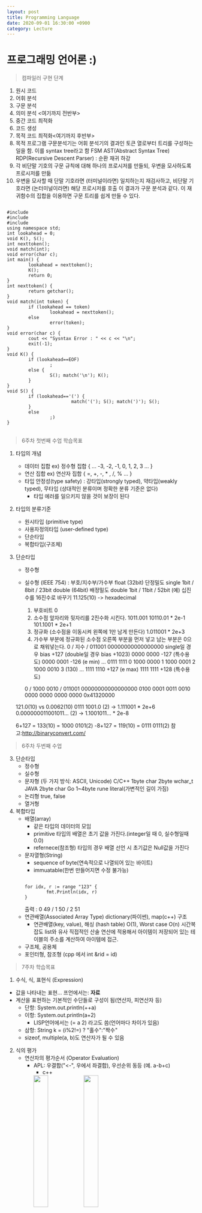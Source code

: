 ```yaml
---
layout: post
title: Programming Language
date: 2020-09-01 16:30:00 +0900
category: Lecture
---
```


# 프로그래밍 언어론 :)

> 컴파일러 구현 단계
1. 원시 코드
2. 어휘 분석
3. 구문 분석
4. 의미 분석 <여기까지 전반부>
5. 중간 코드 최적화
6. 코드 생성
7. 목적 코드 최적화<여기까지 후반부>
8. 목적 프로그램
구문분석기는 어휘 분석기의 결과인 토큰 열로부터 트리를 구성하는 일을 함.
이를 syntax tree라고 함
FSM
AST(Abstract Syntax Tree)
RDP(Recursive Descent Parser) : 순환 재귀 하강
1. 각 비단말 기호의 구문 규칙에 대해 하나의 프로시저를 만들되, 우변을 모사하도록 프로시저를 만듦
2. 우변을 모사할 때 단말 기호라면 (터미널이라면) 일치하는지 재검사하고, 비단말 기호라면 (논터미널이라면) 해당 프로시저를 호출
이 결과가 구문 분석과 같다.
이 재귀함수의 집합을 이용하면 구문 트리를 쉽게 만들 수 있다.
<!--
<K> ::= <S> '\n' <K> | EOF
<S> ::\ '(' <S> ')'<S>} 
-->
<pre>
<code>
#include <iostream>
#include <cstdio>
#include <cstdlib>
using namespace std;
int lookahead = 0;
void K(), S();
int nexttoken();
void match(int);
void error(char c);
int main() {
        lookahead = nexttoken();
        K();
        return 0;
}
int nexttoken() {
        return getchar();
}
void match(int token) {
        if (lookahead == token)
                lookahead = nexttoken();
        else
                error(token);
}
void error(char c) {
        cout << "Sysntax Error : " << c << "\n";
        exit(-1);
}
void K() {
        if (lookahead==EOF)
                ;
        else {
                S(); match('\n'); K();
        }
}
void S() {
        if (lookahead=='(') {
                        match('('); S(); match(')'); S();
        }
        else
                ;)
}
</code>
</pre>





> 6주차 첫번째 수업
학습목표
1) 타입의 개념
   - 데이터 집합 
      ex) 정수형 집합 { ... -3, -2, -1, 0, 1, 2, 3 ... }
   - 연산 집합
      ex) 연산자 집합 { =, +, -, * , /, % ... }
   - 타입 안정성(type safety) : 강타입(strongly typed), 약타입(weakly typed), 무타입 (상대적인 분류이며 정확한 분류 기준은 없다)
     - 타입 에러를 일으키지 않을 것이 보장이 된다
2) 타입의 분류기준
   - 원시타입 (primitive type)
   - 사용자정의타입 (user-defined type)
   - 단순타입
   - 복합타입(구조체)
3) 단순타입
   - 정수형
   - 실수형 (IEEE 754) : 부호/지수부/가수부
     float (32bit) 단정밀도 single
     1bit / 8bit / 23bit
     double (64bit) 배정밀도 double
     1bit / 11bit / 52bit
     (예) 십진수를 16진수로 바꾸기
      11.125(10) -> hexadecimal
      1) 부호비트
      0 
      2) 소수점 앞자리와 뒷자리를 2진수화 시킨다.
      1011.001
      10110.01 * 2e-1
      101.1001 * 2e+1
      3) 정규화 (소수점을 이동시켜 왼쪽에 1만 남게 만든다)
      1.011001 * 2e+3
      4) 가수부 부분에 정규화된 소수점 오른쪽 부분을 먼저 넣고 남는 부분은 0으로 채워넣는다.
      0 / 지수 / 011001 00000000000000000
      single일 경우 bias +127
      (double일 경우 bias +1023)
      0000 0000  -127  (특수용도)
      0000 0001  -126  (e min)
      ...
      0111 1111      0
      1000 0000      1
      1000 0001      2
      1000 0010      3 (130)
      ...
      1111 1110  +127  (e max)
      1111 1111  +128  (특수용도)
  
      0 / 1000 0010 / 011001 00000000000000000
      0100 0001 0011 0010 0000 0000 0000 0000
      0x41320000

	121.0(10) vs 0.0062(10)
	0111 1001.0 (2)             ->    1.111001 * 2e+6
	0.000000011001011... (2)   ->    1.1001011... * 2e-8

	6+127 = 133(10)  = 1000 0101(2)
	-8+127 = 119(10) = 0111 0111(2)
        참고:http://binaryconvert.com/

> 6주차 두번째 수업
3) 단순타입
   - 정수형
   - 실수형
   - 문자형 (두 가지 방식: ASCII, Unicode)
      C/C++ 
	1byte char
	2byte wchar_t
      JAVA 
	2byte char
      Go
	1~4byte rune literal(가변적인 길이 가짐)
   - 논리형
	true, false
   - 열거형
4) 복합타입
   - 배열(array)
     - 같은 타입의 데이터의 모임
     - primitive 타입의 배열은 초기 값을 가진다.(integer일 때 0, 실수형일때 0.0)
     - refernece(참조형) 타입의 경우 배열 선언 시 초기값은 Null값을 가진다
   - 문자열형(String)
     - sequence of byte(연속적으로 나열되어 있는 바이트)
     - immuatable(한번 만들어지면 수정 불가능)
     <pre><code>
     for idx, r := range "123" {
             fmt.Println(idx, r)
     }
     </code></pre>
     출력 : 0 49 / 1 50 / 2 51
   - 연관배열(Associated Array Type) dictionary(파이썬), map(c++) 구조
     - 연관배열(key, value), 해싱 (hash table)
       O(1),  Worst case O(n) 시간복잡도 list와 유사
       직접적인 산술 연산에 적용해서 아이템이 저장되어 있는
       테이블의 주소를 계산하여 아이템에 접근.
   - 구조체, 공용체
   - 포인터형, 참조형 (cpp 에서 int &rid = id)



> 7주차
학습목표
1) 수식, 식, 표현식 (Expression)
  * 값을 나타내는 표현... 프언에서는: <strong>자료</strong>
  * 계산을 표현하는 기본적인 수단들로 구성이 됨(연산자, 피연산자 등)
    * 단항: System.out.println(++a)
    * 이항: System.out.println(a+2)
      * LISP언어에서는 (= a 2) 라고도 씀(언어마다 차이가 있음)
    * 삼항: String k = (i%2!=) ? "홀수":"짝수"
    * sizeof, multiple(a, b)도 연산자가 될 수 있음
2) 식의 평가
   * 연산자의 평가순서 (Operator Evaluation)
     * APL: 우결합("<-", 우에서 좌결합), 우선순위 동등 (예. a-b+c)
       * c++
       <img src="{{ site.baseurl }}/images/aplc++.png" width="30%" height="30%">
       <img src="{{ site.baseurl }}/images/apl2c++.png" width="30%" height="30%">
     * 좌결합
       * JAVA
       <img src="{{ site.baseurl }}/images/adljava.png" width="30%" height="30%">
     * Ada: &#42;&#42;(지수연산자) But 결합법칙이 성립하지 않기 때문에 a&#42;&#42;b&#42;&#42;c : 신텍스 에러 발생
   * 피연산자의 평가순서 (Operand Evaluation)
3) 단락회로 평가 (Short Circuit Evaluation)
   * 모든 operate를 수행하지 않더라도 값이 나오는 경우(a값이 영향을 미치지 않음)
   * 예) (a || true) =  true, (a && true) = false
4) 중복 연산자 (Overloaded Operators)
   * 예) System.out.println("inha" + "univ") -> inha univ
5) 문장 (Statements)
   * 선언문
     * 변수는 선언문을 통해 변수 이름과 타입을 바인딩해야 이용 가능
     * 함수도 선언문을 통해 명시하여야 사용 가능
   * 실행문
     * 대입문 ( := Algol, Pascal, Ada 등 // = Cpp, Java, Go 등)
       * 약타입 언어: 묵시적 형변환 일어남 ex)c++
       * 강타입 언어: 형변환 일어나지 않음 ex)java, go
     * 제어문
       * 조건문 if, switch
       * 반복문 for, while 등
